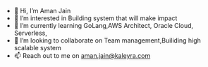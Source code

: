 - 👋 Hi, I’m Aman Jain
- 👀 I’m interested in Building system that will make impact 
- 🌱 I’m currently learning GoLang,AWS Architect, Oracle Cloud, Serverless,
- 💞️ I’m looking to collaborate on Team management,Builiding high scalable system
- 📫 Reach out to me on aman.jain@kaleyra.com
